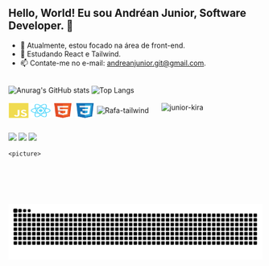 ## Hello, World! Eu sou Andréan Junior, Software Developer. 👋


- 🔭 Atualmente, estou focado na área de front-end.
- 🌱 Estudando React e Tailwind.
- 📫 Contate-me no e-mail: andreanjunior.git@gmail.com.

<div style="display: inline_block"><br>
  <img src="https://github-readme-stats.vercel.app/api?username=andreanjunior&theme=bear&show_icons=true" alt="Anurag's GitHub stats" style="width: 50%;" />
  <img src="https://github-readme-stats.vercel.app/api/top-langs/?username=andreanjunior&layout=compact&theme=bear" alt="Top Langs" style="width: 50%;" />
</div>

<div style="display: inline_block"><br>
 <img align="center" alt="Rafa-Js" height="30" width="40" src="https://raw.githubusercontent.com/devicons/devicon/master/icons/javascript/javascript-plain.svg">
  <img align="center" alt="Rafa-React" height="30" width="40" src="https://raw.githubusercontent.com/devicons/devicon/master/icons/react/react-original.svg">
   <img align="center" alt="Rafa-HTML" height="30" width="40" src="https://raw.githubusercontent.com/devicons/devicon/master/icons/html5/html5-original.svg">
  <img align="center" alt="Rafa-CSS" height="30" width="40" src="https://raw.githubusercontent.com/devicons/devicon/master/icons/css3/css3-original.svg">
  <img align="center" alt="Rafa-tailwind" height="30" width="40"  src="https://cdn.jsdelivr.net/gh/devicons/devicon@latest/icons/tailwindcss/tailwindcss-original.svg" >
   <img align="right" alt="junior-kira" src="https://cdn.discordapp.com/attachments/1181370357983236187/1245928564214206485/0cab2f379d62e152388632729318bbdb.gif?ex=665a88e5&is=66593765&hm=3bc1aac317bae33ba5c9c5c0f88e42a00195bcc2b47ba73bc913505e2a9205d7&" width="200" height="200">

  
</div>
   
          
  
  ##

  <div>
     <a href="https://discord.gg/junior_andrean_89807" target="_blank"><img src="https://img.shields.io/badge/Discord-7289DA?style=for-the-badge&logo=discord&logoColor=white" target="_blank"></a> 
  <a href = "mailto:andreanjunior.git@gmail.com"><img src="https://img.shields.io/badge/-Gmail-%23333?style=for-the-badge&logo=gmail&logoColor=white" target="_blank"></a>
  <a href="https:/www.linkedin.com/in/andrean-jr1997" target="_blank"><img src="https://img.shields.io/badge/-LinkedIn-%230077B5?style=for-the-badge&logo=linkedin&logoColor=white" target="_blank"></a> 

    <picture>
  <source media="(prefers-color-scheme: dark)" srcset="https://raw.githubusercontent.com/andreanjunior/andreanjunior/output/github-contribution-grid-snake-dark.svg">
  <source media="(prefers-color-scheme: light)" srcset="https://raw.githubusercontent.com/andreanjunior/andreanjunior/output/github-contribution-grid-snake.svg">
  <img alt="github contribution grid snake animation" src="https://raw.githubusercontent.com/andreanjunior/andreanjunior/output/github-contribution-grid-snake.svg">
</picture>

  </div>
          
          
